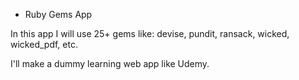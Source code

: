 * Ruby Gems App

In this app I will use 25+ gems like: devise, pundit, ransack, wicked,
wicked_pdf, etc.

I'll make a dummy learning web app like Udemy.
